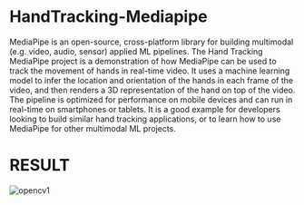 # HandTracking-Mediapipe
MediaPipe is an open-source, cross-platform library for building multimodal (e.g. video, audio, sensor) applied ML pipelines. The Hand Tracking MediaPipe project is a demonstration of how MediaPipe can be used to track the movement of hands in real-time video. It uses a machine learning model to infer the location and orientation of the hands in each frame of the video, and then renders a 3D representation of the hand on top of the video. The pipeline is optimized for performance on mobile devices and can run in real-time on smartphones or tablets. It is a good example for developers looking to build similar hand tracking applications, or to learn how to use MediaPipe for other multimodal ML projects.
# RESULT
![opencv1](https://user-images.githubusercontent.com/96516609/213771750-73a06034-fde5-4acb-a7ad-89a20d8eba88.png)
